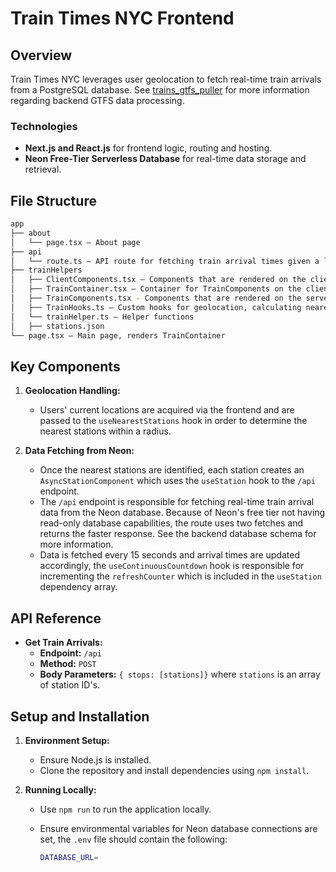 # Train Times NYC Frontend

## Overview

Train Times NYC leverages user geolocation to fetch real-time train arrivals from a PostgreSQL database. See [trains_gtfs_puller](https://github.com/jjspill/trains_gtfs_puller) for more information regarding backend GTFS data processing.

### Technologies

- **Next.js and React.js** for frontend logic, routing and hosting.
- **Neon Free-Tier Serverless Database** for real-time data storage and retrieval.

## File Structure

```bash
app
├── about 
│   └── page.tsx – About page
├── api
│   └── route.ts – API route for fetching train arrival times given a list of stations
├── trainHelpers
│   ├── ClientComponents.tsx – Components that are rendered on the client side
│   ├── TrainContainer.tsx – Container for TrainComponents on the client side
│   ├── TrainComponents.tsx - Components that are rendered on the server side
│   ├── TrainHooks.ts – Custom hooks for geolocation, calculating nearest stations, and fetching train data
│   └── trainHelper.ts – Helper functions
│   ├── stations.json
└── page.tsx – Main page, renders TrainContainer
```

## Key Components

1. **Geolocation Handling:**

   - Users' current locations are acquired via the frontend and are passed to the `useNearestStations` hook in order to determine the nearest stations within a radius.

2. **Data Fetching from Neon:**
   - Once the nearest stations are identified, each station creates an `AsyncStationComponent` which uses the `useStation` hook to the `/api` endpoint.  
   - The `/api` endpoint is responsible for fetching real-time train arrival data from the Neon database. Because of Neon's free tier not having read-only database capabilities, the route uses two fetches and returns the faster response. See the backend database schema for more information.
   - Data is fetched every 15 seconds and arrival times are updated accordingly, the `useContinuousCountdown` hook is responsible for incrementing the `refreshCounter` which is included in the `useStation` dependency array.

## API Reference

- **Get Train Arrivals:**
    - **Endpoint:** `/api`
    - **Method:** `POST`
    - **Body Parameters:** `{ stops: [stations]}` where `stations` is an array of station ID's.

## Setup and Installation

1. **Environment Setup:**
   - Ensure Node.js is installed.
   - Clone the repository and install dependencies using `npm install`.

2. **Running Locally:**
   - Use `npm run` to run the application locally.
   - Ensure environmental variables for Neon database connections are set, the `.env` file should contain the following:

      ```bash
      DATABASE_URL=
      ```
